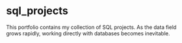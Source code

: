 # sql_projects

This portfolio contains my collection of SQL projects. As the data field grows rapidly, working directly with databases becomes inevitable.
